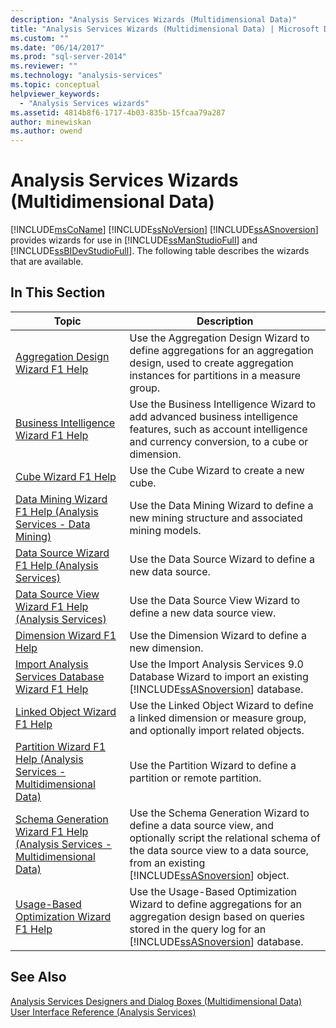 ```yaml
---
description: "Analysis Services Wizards (Multidimensional Data)"
title: "Analysis Services Wizards (Multidimensional Data) | Microsoft Docs"
ms.custom: ""
ms.date: "06/14/2017"
ms.prod: "sql-server-2014"
ms.reviewer: ""
ms.technology: "analysis-services"
ms.topic: conceptual
helpviewer_keywords: 
  - "Analysis Services wizards"
ms.assetid: 4814b8f6-1717-4b03-835b-15fcaa79a287
author: minewiskan
ms.author: owend
---
```

# Analysis Services Wizards (Multidimensional Data)
  [!INCLUDE[msCoName](../includes/msconame-md.md)] [!INCLUDE[ssNoVersion](../includes/ssnoversion-md.md)] [!INCLUDE[ssASnoversion](../includes/ssasnoversion-md.md)] provides wizards for use in [!INCLUDE[ssManStudioFull](../includes/ssmanstudiofull-md.md)] and [!INCLUDE[ssBIDevStudioFull](../includes/ssbidevstudiofull-md.md)]. The following table describes the wizards that are available.  
  
## In This Section  
  
|Topic|Description|  
|-----------|-----------------|  
|[Aggregation Design Wizard F1 Help](aggregation-design-wizard-f1-help.md)|Use the Aggregation Design Wizard to define aggregations for an aggregation design, used to create aggregation instances for partitions in a measure group.|  
|[Business Intelligence Wizard F1 Help](business-intelligence-wizard-f1-help.md)|Use the Business Intelligence Wizard to add advanced business intelligence features, such as account intelligence and currency conversion, to a cube or dimension.|  
|[Cube Wizard F1 Help](cube-wizard-f1-help.md)|Use the Cube Wizard to create a new cube.|  
|[Data Mining Wizard F1 Help &#40;Analysis Services - Data Mining&#41;](data-mining-wizard-f1-help-analysis-services-data-mining.md)|Use the Data Mining Wizard to define a new mining structure and associated mining models.|  
|[Data Source Wizard F1 Help &#40;Analysis Services&#41;](data-source-wizard-f1-help-analysis-services.md)|Use the Data Source Wizard to define a new data source.|  
|[Data Source View Wizard F1 Help &#40;Analysis Services&#41;](data-source-view-wizard-f1-help-analysis-services.md)|Use the Data Source View Wizard to define a new data source view.|  
|[Dimension Wizard F1 Help](dimension-wizard-f1-help.md)|Use the Dimension Wizard to define a new dimension.|  
|[Import Analysis Services Database Wizard F1 Help](import-analysis-services-database-wizard-f1-help.md)|Use the Import Analysis Services 9.0 Database Wizard to import an existing [!INCLUDE[ssASnoversion](../includes/ssasnoversion-md.md)] database.|  
|[Linked Object Wizard F1 Help](linked-object-wizard-f1-help.md)|Use the Linked Object Wizard to define a linked dimension or measure group, and optionally import related objects.|  
|[Partition Wizard F1 Help &#40;Analysis Services - Multidimensional Data&#41;](partition-wizard-f1-help-analysis-services-multidimensional-data.md)|Use the Partition Wizard to define a partition or remote partition.|  
|[Schema Generation Wizard F1 Help &#40;Analysis Services - Multidimensional Data&#41;](schema-generation-wizard-f1-help-analysis-services-multidimensional-data.md)|Use the Schema Generation Wizard to define a data source view, and optionally script the relational schema of the data source view to a data source, from an existing [!INCLUDE[ssASnoversion](../includes/ssasnoversion-md.md)] object.|  
|[Usage-Based Optimization Wizard F1 Help](usage-based-optimization-wizard-f1-help.md)|Use the Usage-Based Optimization Wizard to define aggregations for an aggregation design based on queries stored in the query log for an [!INCLUDE[ssASnoversion](../includes/ssasnoversion-md.md)] database.|  
  
## See Also  
 [Analysis Services Designers and Dialog Boxes &#40;Multidimensional Data&#41;](analysis-services-designers-and-dialog-boxes-multidimensional-data.md)   
 [User Interface Reference &#40;Analysis Services&#41;](user-interface-reference-analysis-services.md)  
  
  
